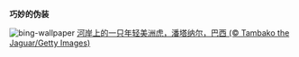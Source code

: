 
**巧妙的伪装**

![bing-wallpaper](https://www.bing.com/th?id=OHR.YoungJaguar_ZH-CN2249923627_1920x1080.jpg)
[河岸上的一只年轻美洲虎，潘塔纳尔，巴西 (© Tambako the Jaguar/Getty Images)](https://www.bing.com/search?q=%E7%BE%8E%E6%B4%B2%E8%99%8E&amp;form=hpcapt&amp;mkt=zh-cn)
  